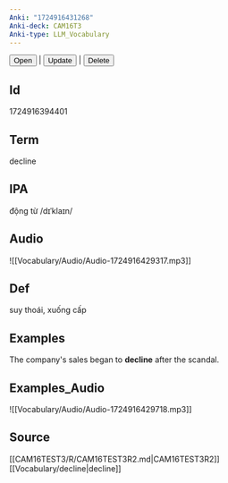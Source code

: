 ```yaml
---
Anki: "1724916431268"
Anki-deck: CAM16T3
Anki-type: LLM_Vocabulary
---
```

<button class="anki-btn-open">Open</button> | <button class="anki-btn-update">Update</button> | <button class="anki-btn-delete">Delete</button>

## Id
1724916394401
## Term
decline
## IPA
động từ /dɪˈklaɪn/
## Audio
 ![[Vocabulary/Audio/Audio-1724916429317.mp3]]
## Def
 suy thoái, xuống cấp

## Examples
The company's sales began to **decline** after the scandal. 

## Examples_Audio
![[Vocabulary/Audio/Audio-1724916429718.mp3]]
## Source
 [[CAM16TEST3/R/CAM16TEST3R2.md|CAM16TEST3R2]] [[Vocabulary/decline|decline]]